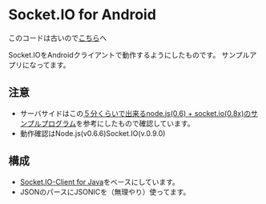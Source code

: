 Socket.IO for Android
=============

このコードは古いので[こちら](https://github.com/tomovwgti/Android-SocketIO)へ

Socket.IOをAndroidクライアントで動作するようにしたものです。
サンプルアプリになってます。

注意
-------

* サーバサイドはこの[５分くらいで出来るnode.js(0.6) + socket.io(0.8x)のサンプルプログラム](http://d.hatena.ne.jp/replication/20111108/1320762287)を参考にしたもので確認しています。
* 動作確認はNode.js(v0.6.6)Socket.IO(v.0.9.0)

構成
------------

* [Socket.IO-Client for Java](https://github.com/Gottox/socket.io-java-client)をベースにしています。
* JSONのパースにJSONICを（無理やり）使ってます。
